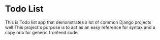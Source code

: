 # Todo List
This is Todo list app that demonstrates a lot of common Django projects well
This project's purpose is to act as an easy reference for syntax and a copy hub
for generic frontend code

